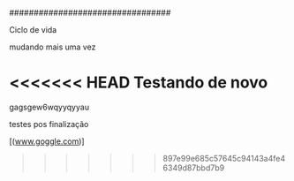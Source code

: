 #################################

Ciclo de vida 

mudando mais uma vez

<<<<<<< HEAD
Testando de novo 
=======
gagsgew6wqyyqyyau

testes pos finalização


[(www.goggle.com)]


>>>>>>> 897e99e685c57645c94143a4fe46349d87bbd7b9
